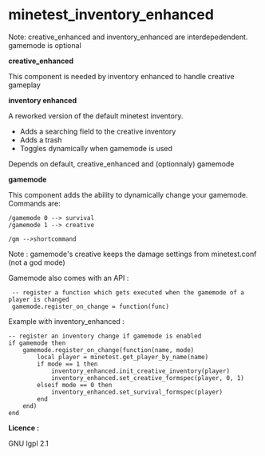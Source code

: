 # minetest_inventory_enhanced

Note: creative_enhanced and inventory_enhanced are interdepedendent. gamemode is optional

**creative_enhanced**

This component is needed by inventory enhanced to handle creative gameplay

**inventory enhanced**

A reworked version of the default minetest inventory.
- Adds a searching field to the creative inventory
- Adds a trash
- Toggles dynamically when gamemode is used

Depends on default, creative_enhanced and (optionnaly) gamemode

**gamemode**

This component adds the ability to dynamically change your gamemode.
Commands are:

```
/gamemode 0 --> survival
/gamemode 1 --> creative

/gm -->shortcommand
```

Note : gamemode's creative keeps the damage settings from minetest.conf (not a god mode)

Gamemode also comes with an API :

```
 -- register a function which gets executed when the gamemode of a player is changed
 gamemode.register_on_change = function(func)
```
 
Example with inventory_enhanced :

```
-- register an inventory change if gamemode is enabled
if gamemode then
	gamemode.register_on_change(function(name, mode)
		local player = minetest.get_player_by_name(name)
		if mode == 1 then
			inventory_enhanced.init_creative_inventory(player)
			inventory_enhanced.set_creative_formspec(player, 0, 1)
		elseif mode == 0 then
			inventory_enhanced.set_survival_formspec(player)
		end
	end)
end
```

**Licence :**

GNU lgpl 2.1

 
